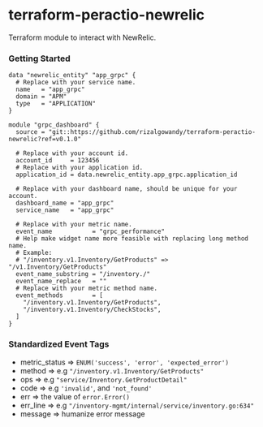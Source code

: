 # terraform-peractio-newrelic

Terraform module to interact with NewRelic.

### Getting Started

```hcl
data "newrelic_entity" "app_grpc" {
  # Replace with your service name.
  name   = "app_grpc"
  domain = "APM"
  type   = "APPLICATION"
}

module "grpc_dashboard" {
  source = "git::https://github.com/rizalgowandy/terraform-peractio-newrelic?ref=v0.1.0"

  # Replace with your account id.
  account_id     = 123456
  # Replace with your application id.
  application_id = data.newrelic_entity.app_grpc.application_id

  # Replace with your dashboard name, should be unique for your account.
  dashboard_name = "app_grpc"
  service_name   = "app_grpc"

  # Replace with your metric name.
  event_name           = "grpc_performance"
  # Help make widget name more feasible with replacing long method name.
  # Example:
  # "/inventory.v1.Inventory/GetProducts" => "/v1.Inventory/GetProducts"
  event_name_substring = "/inventory./"
  event_name_replace   = ""
  # Replace with your metric method name.
  event_methods        = [
    "/inventory.v1.Inventory/GetProducts",
    "/inventory.v1.Inventory/CheckStocks",
  ]
}
```

### Standardized Event Tags

- metric_status => `ENUM('success', 'error', 'expected_error')`
- method => e.g `"/inventory.v1.Inventory/GetProducts"`
- ops => e.g `"service/Inventory.GetProductDetail"`
- code => e.g `'invalid'`, and `'not_found'`
- err => the value of `error.Error()`
- err_line => e.g `"/inventory-mgmt/internal/service/inventory.go:634"`
- message => humanize error message
